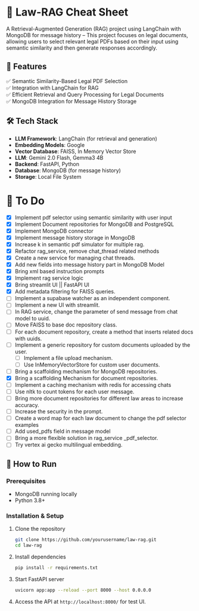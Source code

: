 # 📌 Law-RAG Cheat Sheet

A Retrieval-Augmented Generation (RAG) project using LangChain with MongoDB for message history – This project focuses on legal documents, allowing users to select relevant legal PDFs based on their input using semantic similarity and then generate responses accordingly.

## 🚀 Features
✅ Semantic Similarity-Based Legal PDF Selection  
✅ Integration with LangChain for RAG  
✅ Efficient Retrieval and Query Processing for Legal Documents  
✅ MongoDB Integration for Message History Storage  


## 🛠️ Tech Stack

- **LLM Framework**: LangChain (for retrieval and generation)
- **Embedding Models**: Google
- **Vector Database**: FAISS, In Memory Vector Store
- **LLM**: Gemini 2.0 Flash, Gemma3 4B
- **Backend**: FastAPI, Python
- **Database**: MongoDB (for message history)
- **Storage**: Local File System

# 📝 To Do
- [x] Implement pdf selector using semantic similarity with user input
- [x] Implement Document repositories for MongoDB and PostgreSQL
- [x] Implement MongoDB connector
- [x] Implement message history storage in MongoDB
- [x] Increase k in semantic pdf simulator for multiple rag.
- [x] Refactor rag_service, remove chat_thread related methods
- [x] Create a new service for managing chat threads.
- [x] Add new fields into message history part in MongoDB Model
- [x] Bring xml based instruction prompts
- [x] Implement rag service logic
- [x] Bring streamlit UI ||  FastAPI UI
- [x] Add metadata filtering for FAISS queries.
- [ ] Implement a supabase watcher as an independent component.
- [ ] Implement a new UI with streamlit.
- [ ] In RAG service, change the parameter of send message from chat model to uuid.
- [ ] Move FAISS to base doc repository class.
- [ ] For each document repository, create a method that inserts related docs with uuids.
- [ ] Implement a generic repository for custom documents uploaded by the user.
  - [ ] Implement a file upload mechanism.
  - [ ] Use InMemoryVectorStore for custom user documents.
- [ ] Bring a scaffolding mechanism for MongoDB repositories.
- [x] Bring a scaffolding Mechanism for document repositories.
- [ ] Implement a caching mechanism with redis for accessing chats
- [ ] Use nltk to count tokens for each user message.
- [ ] Bring more document repositories for different law areas to increase accuracy.
- [ ] Increase the security in the prompt.
- [ ] Create a word map for each law document to change the pdf selector examples
- [ ] Add used_pdfs field in message model
- [ ] Bring a more flexible solution in rag_service _pdf_selector.
- [ ] Try vertex ai gecko multilingual embedding.

## 🚀 How to Run

### Prerequisites
- MongoDB running locally
- Python 3.8+

### Installation & Setup

1. Clone the repository
   ```bash
   git clone https://github.com/yourusername/law-rag.git
   cd law-rag

2. Install dependencies
   ```bash
   pip install -r requirements.txt
   ```
   
3. Start FastAPI server
   ```bash
   uvicorn app:app --reload --port 8000 --host 0.0.0.0
   ```

4. Access the API at `http://localhost:8000/` for test UI.